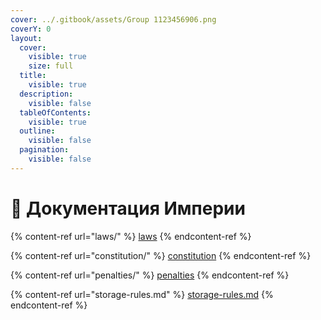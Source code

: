 ```yaml
---
cover: ../.gitbook/assets/Group 1123456906.png
coverY: 0
layout:
  cover:
    visible: true
    size: full
  title:
    visible: true
  description:
    visible: false
  tableOfContents:
    visible: true
  outline:
    visible: false
  pagination:
    visible: false
---
```


# 📄 Документация Империи

{% content-ref url="laws/" %}
[laws](laws/)
{% endcontent-ref %}

{% content-ref url="constitution/" %}
[constitution](constitution/)
{% endcontent-ref %}

{% content-ref url="penalties/" %}
[penalties](penalties/)
{% endcontent-ref %}

{% content-ref url="storage-rules.md" %}
[storage-rules.md](storage-rules.md)
{% endcontent-ref %}
